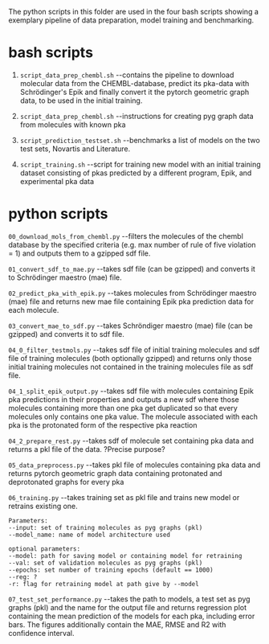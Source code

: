 The python scripts in this folder are used in the four bash scripts showing a exemplary pipeline of data preparation, model training and benchmarking.

# bash scripts

1. `script_data_prep_chembl.sh` --contains the pipeline to download molecular data from the CHEMBL-database, predict its pka-data with Schrödinger's Epik and finally convert it the pytorch geometric graph data, to be used in the initial training.

2. `script_data_prep_chembl.sh` --instructions for creating pyg graph data from molecules with known pka 

3. `script_prediction_testset.sh` --benchmarks a list of models on the two test sets, Novartis and Literature.

4. `script_training.sh` --script for training new model with an initial training dataset consisting of pkas predicted by a different program, Epik, and experimental pka data

# python scripts

`00_download_mols_from_chembl.py` --filters the molecules of the chembl database by the specified criteria (e.g. max number of rule of five violation = 1) and outputs them to a gzipped sdf file.

`01_convert_sdf_to_mae.py` --takes sdf file (can be gzipped) and converts it to Schrödinger maestro (mae) file.  

`02_predict_pka_with_epik.py` --takes molecules from Schrödinger maestro (mae) file and returns new mae file containing Epik pka prediction data for each molecule.

`03_convert_mae_to_sdf.py` --takes Schröndiger maestro (mae) file (can be gzipped) and converts it to sdf file.

`04_0_filter_testmols.py` --takes sdf file of initial training molecules and sdf file of training molecules (both optionally gzipped) and returns only those initial training molecules not contained in the training molecules file as sdf file. 

`04_1_split_epik_output.py` --takes sdf file with molecules containing Epik pka predictions in their properties and outputs a new sdf where those molecules containing more than one pka get duplicated so that every molecules only contains one pka value. The molecule associated with each pka is the protonated form of the respective pka reaction

`04_2_prepare_rest.py` --takes sdf of molecule set containing pka data and returns a pkl file of the data.
?Precise purpose?

`05_data_preprocess.py` --takes pkl file of molecules containing pka data and returns pytorch geometric graph data containing protonated and deprotonated graphs for every pka

`06_training.py` --takes training set as pkl file and trains new model or retrains existing one. 

    Parameters: 
    --input: set of training molecules as pyg graphs (pkl)
    --model_name: name of model architecture used  
    
    optional parameters:
    --model: path for saving model or containing model for retraining
    --val: set of validation molecules as pyg graphs (pkl)
    --epochs: set number of training epochs (default == 1000)
    --reg: ?
    -r: flag for retraining model at path give by --model

`07_test_set_performance.py` --takes the path to models, a test set as pyg graphs (pkl) and the name for the output file and returns regression plot containing the mean prediction of the models for each pka, including error bars. The figures additionally contain the MAE, RMSE and R2 with confidence interval.